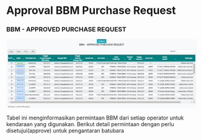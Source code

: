 # Approval BBM Purchase Request

### **BBM - APPROVED PURCHASE REQUEST**

![](<../.gitbook/assets/bbm approved perchause request.PNG>)

Tabel ini menginformasikan permintaan BBM dari setiap operator untuk kendaraan yang digunakan. Berikut detail permintaan dengan perlu disetujui(approve) untuk pengantaran batubara
